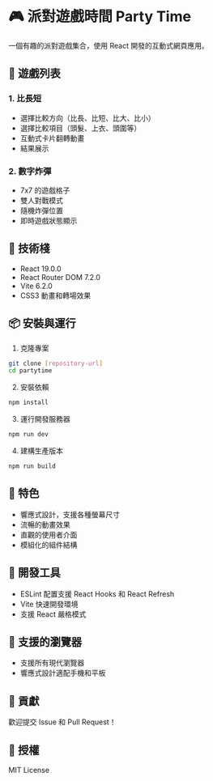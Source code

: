 # 🎮 派對遊戲時間 Party Time

一個有趣的派對遊戲集合，使用 React 開發的互動式網頁應用。

## 🎯 遊戲列表

### 1. 比長短
- 選擇比較方向（比長、比短、比大、比小）
- 選擇比較項目（頭髮、上衣、頭圍等）
- 互動式卡片翻轉動畫
- 結果展示

### 2. 數字炸彈
- 7x7 的遊戲格子
- 雙人對戰模式
- 隨機炸彈位置
- 即時遊戲狀態顯示

## 🚀 技術棧

- React 19.0.0
- React Router DOM 7.2.0
- Vite 6.2.0
- CSS3 動畫和轉場效果

## 📦 安裝與運行

1. 克隆專案
```bash
git clone [repository-url]
cd partytime
```

2. 安裝依賴
```bash
npm install
```

3. 運行開發服務器
```bash
npm run dev
```

4. 建構生產版本
```bash
npm run build
```

## 🎨 特色

- 響應式設計，支援各種螢幕尺寸
- 流暢的動畫效果
- 直觀的使用者介面
- 模組化的組件結構

## 🔧 開發工具

- ESLint 配置支援 React Hooks 和 React Refresh
- Vite 快速開發環境
- 支援 React 嚴格模式

## 📱 支援的瀏覽器

- 支援所有現代瀏覽器
- 響應式設計適配手機和平板

## 🤝 貢獻

歡迎提交 Issue 和 Pull Request！

## 📄 授權

MIT License
